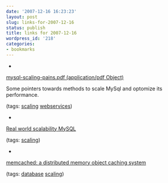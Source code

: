 ```yaml
---
date: '2007-12-16 16:23:23'
layout: post
slug: links-for-2007-12-16
status: publish
title: links for 2007-12-16
wordpress_id: '218'
categories:
- bookmarks
---
```



	
  * 
		

[mysql-scaling-pains.pdf (application/pdf Object)](http://jeremy.zawodny.com/mysql/mysql-scaling-pains.pdf)


		

Some pointers towards methods to scale MySql and optomize its performance.


		

(tags: [scaling](http://del.icio.us/eob/scaling) [webservices](http://del.icio.us/eob/webservices))


	

	
  * 
		

[Real world scalability MySQL](http://www.scribd.com/doc/351492/Real-world-scalability-MySQL)


		

(tags: [scaling](http://del.icio.us/eob/scaling))


	

	
  * 
		

[memcached: a distributed memory object caching system](http://www.danga.com/memcached/)


		

(tags: [database](http://del.icio.us/eob/database) [scaling](http://del.icio.us/eob/scaling))


	



